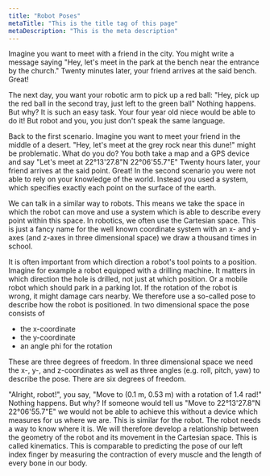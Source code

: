 ```yaml
---
title: "Robot Poses"
metaTitle: "This is the title tag of this page"
metaDescription: "This is the meta description"
---
```


Imagine you want to meet with a friend in the city. You might write a message saying "Hey, let's meet in the park at the bench near the entrance by the church." Twenty minutes later, your friend arrives at the said bench. Great!

The next day, you want your robotic arm to pick up a red ball: "Hey, pick up the red ball in the second tray, just left to the green ball" Nothing happens. But why? It is such an easy task. Your four year old niece would be able to do it! But robot and you, you just don't speak the same language.

Back to the first scenario. Imagine you want to meet your friend in the middle of a desert. "Hey, let's meet at the grey rock near this dune!" might be problematic. What do you do? You both take a map and a GPS device and say "Let's meet at 22°13'27.8"N 22°06'55.7"E" Twenty hours later, your friend arrives at the said point. Great! In the second scenario you were not able to rely on your knowledge of the world. Instead you used a system, which specifies exactly each point on the surface of the earth.

We can talk in a similar way to robots. This means we take the space in which the robot can move and use a system which is able to describe every point within this space. In robotics, we often use the Cartesian space. This is just a fancy name for the well known coordinate system with an x- and y-axes (and z-axes in three dimensional space) we draw a thousand times in school.

It is often important from which direction a robot's tool points to a position. Imagine for example a robot equipped with a drilling machine. It matters in which direction the hole is drilled, not just at which position. Or a mobile robot which should park in a parking lot. If the rotation of the robot is wrong, it might damage cars nearby. We therefore use a so-called pose to describe how the robot is positioned. In two dimensional space the pose consists of 

* the x-coordinate
* the y-coordinate 
* an angle phi for the rotation

These are three degrees of freedom. In three dimensional space we need the x-, y-, and z-coordinates as well as three angles (e.g. roll, pitch, yaw) to describe the pose. There are six degrees of freedom.

"Alright, robot!", you say, "Move to (0.1 m, 0.53 m) with a rotation of 1.4 rad!" Nothing happens. But why? If someone would tell us "Move to 22°13'27.8"N 22°06'55.7"E" we would not be able to achieve this without a device which measures for us where we are. This is similar for the robot. The robot needs a way to know where it is. We will therefore develop a relationship between the geometry of the robot and its movement in the Cartesian space. This is called kinematics. This is comparable to predicting the pose of our left index finger by measuring the contraction of every muscle and the length of every bone in our body.